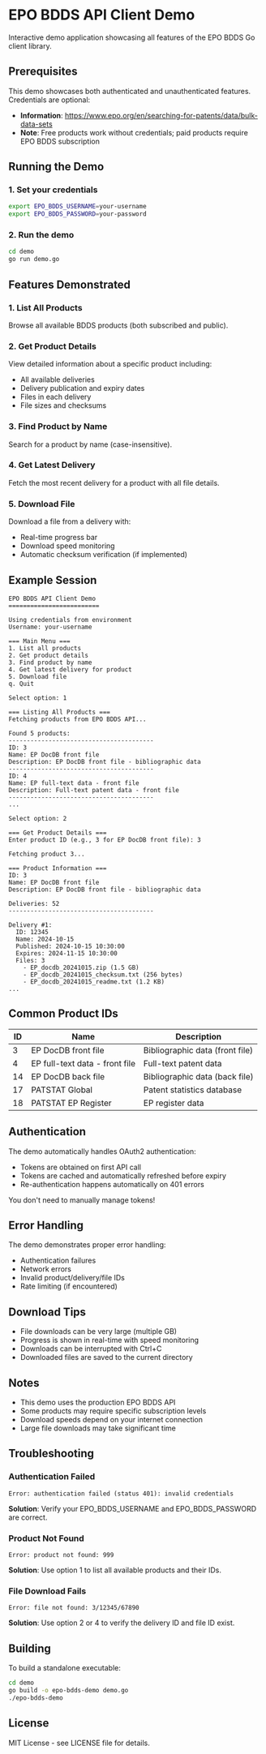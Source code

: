 # EPO BDDS API Client Demo

Interactive demo application showcasing all features of the EPO BDDS Go client library.

## Prerequisites

This demo showcases both authenticated and unauthenticated features. Credentials are optional:
- **Information**: https://www.epo.org/en/searching-for-patents/data/bulk-data-sets
- **Note**: Free products work without credentials; paid products require EPO BDDS subscription

## Running the Demo

### 1. Set your credentials

```bash
export EPO_BDDS_USERNAME=your-username
export EPO_BDDS_PASSWORD=your-password
```

### 2. Run the demo

```bash
cd demo
go run demo.go
```

## Features Demonstrated

### 1. List All Products
Browse all available BDDS products (both subscribed and public).

### 2. Get Product Details
View detailed information about a specific product including:
- All available deliveries
- Delivery publication and expiry dates
- Files in each delivery
- File sizes and checksums

### 3. Find Product by Name
Search for a product by name (case-insensitive).

### 4. Get Latest Delivery
Fetch the most recent delivery for a product with all file details.

### 5. Download File
Download a file from a delivery with:
- Real-time progress bar
- Download speed monitoring
- Automatic checksum verification (if implemented)

## Example Session

```
EPO BDDS API Client Demo
=========================

Using credentials from environment
Username: your-username

=== Main Menu ===
1. List all products
2. Get product details
3. Find product by name
4. Get latest delivery for product
5. Download file
q. Quit

Select option: 1

=== Listing All Products ===
Fetching products from EPO BDDS API...

Found 5 products:
----------------------------------------
ID: 3
Name: EP DocDB front file
Description: EP DocDB front file - bibliographic data
----------------------------------------
ID: 4
Name: EP full-text data - front file
Description: Full-text patent data - front file
----------------------------------------
...

Select option: 2

=== Get Product Details ===
Enter product ID (e.g., 3 for EP DocDB front file): 3

Fetching product 3...

=== Product Information ===
ID: 3
Name: EP DocDB front file
Description: EP DocDB front file - bibliographic data

Deliveries: 52
----------------------------------------

Delivery #1:
  ID: 12345
  Name: 2024-10-15
  Published: 2024-10-15 10:30:00
  Expires: 2024-11-15 10:30:00
  Files: 3
    - EP_docdb_20241015.zip (1.5 GB)
    - EP_docdb_20241015_checksum.txt (256 bytes)
    - EP_docdb_20241015_readme.txt (1.2 KB)
...
```

## Common Product IDs

| ID | Name | Description |
|----|------|-------------|
| 3  | EP DocDB front file | Bibliographic data (front file) |
| 4  | EP full-text data - front file | Full-text patent data |
| 14 | EP DocDB back file | Bibliographic data (back file) |
| 17 | PATSTAT Global | Patent statistics database |
| 18 | PATSTAT EP Register | EP register data |

## Authentication

The demo automatically handles OAuth2 authentication:
- Tokens are obtained on first API call
- Tokens are cached and automatically refreshed before expiry
- Re-authentication happens automatically on 401 errors

You don't need to manually manage tokens!

## Error Handling

The demo demonstrates proper error handling:
- Authentication failures
- Network errors
- Invalid product/delivery/file IDs
- Rate limiting (if encountered)

## Download Tips

- File downloads can be very large (multiple GB)
- Progress is shown in real-time with speed monitoring
- Downloads can be interrupted with Ctrl+C
- Downloaded files are saved to the current directory

## Notes

- This demo uses the production EPO BDDS API
- Some products may require specific subscription levels
- Download speeds depend on your internet connection
- Large file downloads may take significant time

## Troubleshooting

### Authentication Failed
```
Error: authentication failed (status 401): invalid credentials
```
**Solution**: Verify your EPO_BDDS_USERNAME and EPO_BDDS_PASSWORD are correct.

### Product Not Found
```
Error: product not found: 999
```
**Solution**: Use option 1 to list all available products and their IDs.

### File Download Fails
```
Error: file not found: 3/12345/67890
```
**Solution**: Use option 2 or 4 to verify the delivery ID and file ID exist.

## Building

To build a standalone executable:

```bash
cd demo
go build -o epo-bdds-demo demo.go
./epo-bdds-demo
```

## License

MIT License - see LICENSE file for details.
